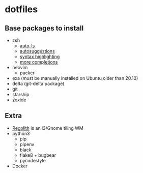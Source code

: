 # dotfiles

## Base packages to install

- zsh
  - [auto-ls](https://github.com/desyncr/auto-ls)
  - [autosuggestions](https://github.com/zsh-users/zsh-autosuggestions)
  - [syntax highlighting](https://github.com/zsh-users/zsh-syntax-highlighting)
  - [more completions](https://github.com/zsh-users/zsh-completions)
- neovim
  - packer
- exa (must be manually installed on Ubuntu older than 20.10)
- delta (git-delta package)
- git
- starship
- zoxide

## Extra

- [Regolith](https://regolith-desktop.com/) is an i3/Gnome tiling WM
- python3
  - pip
  - pipenv
  - black
  - flake8 + bugbear
  - pycodestyle
- Docker
